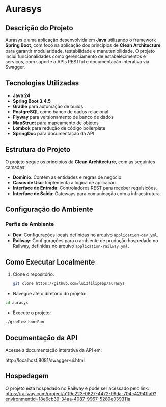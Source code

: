 # Aurasys

## Descrição do Projeto

Aurasys é uma aplicação desenvolvida em **Java** utilizando o framework **Spring Boot**, com foco na aplicação dos
princípios de **Clean Architecture** para garantir modularidade, testabilidade e manutenibilidade. O projeto inclui
funcionalidades como gerenciamento de estabelecimentos e serviços, com suporte a APIs RESTful e documentação interativa
via Swagger.

## Tecnologias Utilizadas

- **Java 24**
- **Spring Boot 3.4.5**
- **Gradle** para automação de builds
- **PostgreSQL** como banco de dados relacional
- **Flyway** para versionamento de banco de dados
- **MapStruct** para mapeamento de objetos
- **Lombok** para redução de código boilerplate
- **SpringDoc** para documentação da API

## Estrutura do Projeto

O projeto segue os princípios da **Clean Architecture**, com as seguintes camadas:

- **Domínio**: Contém as entidades e regras de negócio.
- **Casos de Uso**: Implementa a lógica de aplicação.
- **Interface de Entrada**: Controladores REST para receber requisições.
- **Interface de Saída**: Gateways para comunicação com a infraestrutura.

## Configuração do Ambiente

### Perfis de Ambiente

- **Dev**: Configurações locais definidas no arquivo `application-dev.yml`.
- **Railway**: Configurações para o ambiente de produção hospedado no Railway, definidas no arquivo
  `application-railway.yml`.

## Como Executar Localmente

1. Clone o repositório:
   ```bash
   git clone https://github.com/luizfilipebp/aurasys
   ```

- Navegue até o diretório do projeto:

 ```bash
cd aurasys
   ```

- Execute o projeto:

```bash
./gradlew bootRun
```

## Documentação da API
Acesse a documentação interativa da API em:

http://localhost:8081/swagger-ui.html

## Hospedagem
O projeto está hospedado no Railway e pode ser acessado pelo
link: https://railway.com/project/a1f9c223-0827-4472-99da-704c42941fa9?environmentId=18e6cb39-34aa-4087-9967-5289e039311a